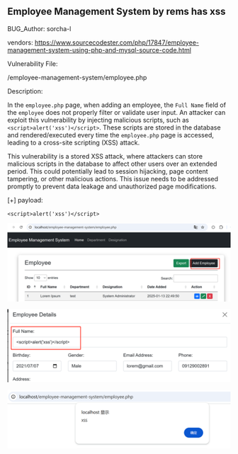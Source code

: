 ## Employee Management System by rems has xss

BUG_Author: sorcha-l

vendors: https://www.sourcecodester.com/php/17847/employee-management-system-using-php-and-mysql-source-code.html

Vulnerability File: 

/employee-management-system/employee.php

Description:

In the `employee.php` page, when adding an employee, the `Full Name` field of the `employee` does not properly filter or validate user input. An attacker can exploit this vulnerability by injecting malicious scripts, such as `<script>alert('xss')</script>`. These scripts are stored in the database and rendered/executed every time the `employee.php` page is accessed, leading to a cross-site scripting (XSS) attack.

This vulnerability is a stored XSS attack, where attackers can store malicious scripts in the database to affect other users over an extended period. This could potentially lead to session hijacking, page content tampering, or other malicious actions. This issue needs to be addressed promptly to prevent data leakage and unauthorized page modifications.

[+] payload:

```
<script>alert('xss')</script>
```

![image-20250226151647381](images/image-20250226151647381.png)

![image-20250226142853436](images/image-20250226142853436.png)

![image-20250226142900734](images/image-20250226142900734.png)
